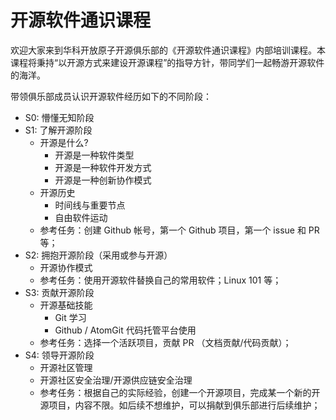 # 开源软件通识课程

欢迎大家来到华科开放原子开源俱乐部的《开源软件通识课程》内部培训课程。本课程将秉持“以开源方式来建设开源课程”的指导方针，带同学们一起畅游开源软件的海洋。

带领俱乐部成员认识开源软件经历如下的不同阶段：

- S0: 懵懂无知阶段
- S1: 了解开源阶段
    - 开源是什么?
        - 开源是一种软件类型
        - 开源是一种软件开发方式
        - 开源是一种创新协作模式
    - 开源历史
        - 时间线与重要节点
        - 自由软件运动
    - 参考任务：创建 Github 帐号，第一个 Github 项目，第一个 issue 和 PR 等；
- S2: 拥抱开源阶段（采用或参与开源）
    - 开源协作模式
    - 参考任务：使用开源软件替换自己的常用软件；Linux 101 等；
- S3: 贡献开源阶段
    - 开源基础技能
        - Git 学习
        - Github / AtomGit 代码托管平台使用
    - 参考任务：选择一个活跃项目，贡献 PR （文档贡献/代码贡献）；
- S4: 领导开源阶段
    - 开源社区管理
    - 开源社区安全治理/开源供应链安全治理
    - 参考任务：根据自己的实际经验，创建一个开源项目，完成某一个新的开源项目，内容不限。如后续不想维护，可以捐献到俱乐部进行后续维护；
